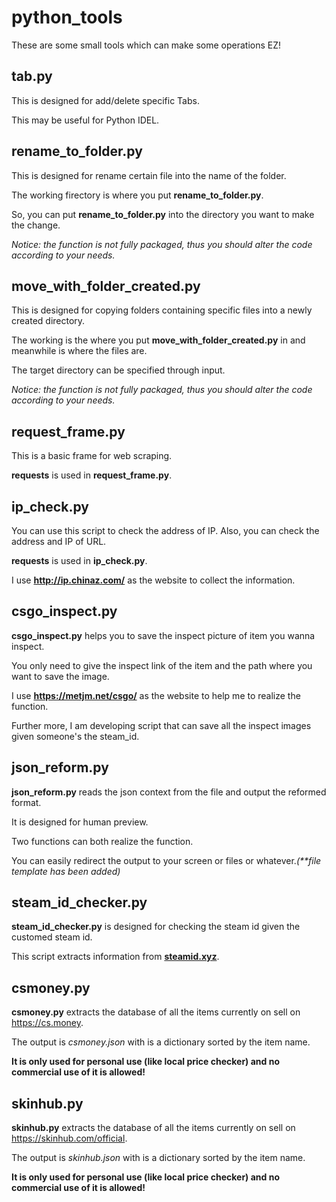 <h1>python_tools</h1>
<p>These are some small tools which can make some operations EZ!</p>

<h2>tab.py</h2>
<p>This is designed for add/delete specific Tabs.</p>
<p>This may be useful for Python IDEL.</p>

<h2>rename_to_folder.py</h2>
<p>This is designed for rename certain file into the name of the folder.</p>
<p>The working firectory is where you put <b>rename_to_folder.py</b>.</p>
<p>So, you can put <b>rename_to_folder.py</b> into the directory you want to make the change.</p>
<i>Notice: the function is not fully packaged, thus you should alter the code according to your needs.</i>

<h2>move_with_folder_created.py</h2>
<p>This is designed for copying folders containing specific files into a newly created directory.</p>
<p>The working is the where you put <b>move_with_folder_created.py</b> in and meanwhile is where the files are.</p>
<p>The target directory can be specified through input.</p>
<i>Notice: the function is not fully packaged, thus you should alter the code according to your needs.</i>

<h2>request_frame.py</h2>
<p>This is a basic frame for web scraping.</p>
<p><b>requests</b> is used in <b>request_frame.py</b>.</p>

<h2>ip_check.py</h2>
<p>You can use this script to check the address of IP. Also, you can check the address and IP of URL.</p>
<p><b>requests</b> is used in <b>ip_check.py</b>.</p>
<p>I use <a href = "http://ip.chinaz.com/"><b>http://ip.chinaz.com/</b></a> as the website to collect the information.</p>

<h2>csgo_inspect.py</h2>
<p><b>csgo_inspect.py</b> helps you to save the inspect picture of item you wanna inspect.</p>
<p>You only need to give the inspect link of the item and the path where you want to save the image.</p>
<p>I use <a href = 'https://metjm.net/csgo/'><b>https://metjm.net/csgo/</b></a> as the website to help me to realize the function.</p>
<p>Further more, I am developing script that can save all the inspect images given someone's the steam_id.</p>

<h2>json_reform.py</h2>
<p><b>json_reform.py</b> reads the json context from the file and output the reformed format.</p>
<p>It is designed for human preview.</p>
<p>Two functions can both realize the function.</p>
<p>You can easily redirect the output to your screen or files or whatever.<i>(**file template has been added)</i></p>

<h2>steam_id_checker.py</h2>
<p><b>steam_id_checker.py</b> is designed for checking the steam id given the customed steam id.</p>
<p>This script extracts information from <a href = 'steamid.xyz'><b>steamid.xyz</b></a>.</p>

<h2>csmoney.py</h2>
<p><b>csmoney.py</b> extracts the database of all the items currently on sell on <a href = 'https://cs.money'>https://cs.money</a>.</p>
<p>The output is <i>csmoney.json</i> with is a dictionary sorted by the item name.</p>
<p><b>It is only used for personal use (like local price checker) and no commercial use of it is allowed!</b></p>

<h2>skinhub.py</h2>
<p><b>skinhub.py</b> extracts the database of all the items currently on sell on <a href = 'https://skinhub.com/official'>https://skinhub.com/official</a>.</p>
<p>The output is <i>skinhub.json</i> with is a dictionary sorted by the item name.</p>
<p><b>It is only used for personal use (like local price checker) and no commercial use of it is allowed!</b></p>
